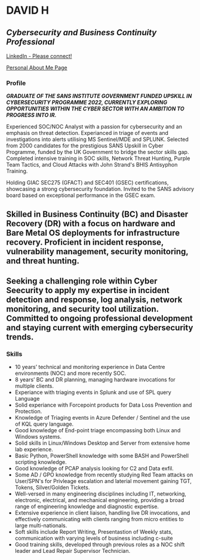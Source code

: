 ﻿# **DAVID H**

## ***Cybersecurity and Business Continuity Professional***

[LinkedIn - Please connect!](https://www.linkedin.com/in/davidhigg/)

[Personal About Me Page](https://fizzer.uk/about/)

### **Profile**

***GRADUATE OF THE SANS INSTITUTE GOVERNMENT FUNDED UPSKILL IN CYBERSECURITY PROGRAMME 2022, CURRENTLY EXPLORING OPPORTUNITIES WITHIN THE CYBER SECTOR WITH AN AMBITION TO PROGRESS INTO IR.***

Experienced SOC/NOC Analyst with a passion for cybersecurity and an emphasis on threat detection. Experianced in triage of events and investigations into alerts utilising MS Sentinel/MDE and SPLUNK. Selected from 2000 candidates for the prestigious SANS Upskill in Cyber Programme, funded by the UK Government to bridge the sector skills gap.
Completed intensive training in SOC skills, Network Threat Hunting, Purple Team Tactics, and Cloud Attacks with John Strand's BHIS Antisyphon Training.

Holding GIAC SEC275 (GFACT) and SEC401 (GSEC) certifications, showcasing a strong cybersecurity foundation. Invited to the SANS advisory board based on exceptional performance in the GSEC exam.

Skilled in Business Continuity (BC) and Disaster Recovery (DR) with a focus on hardware and Bare Metal OS deployments for infrastructure recovery. Proficient in incident response, vulnerability management, security monitoring, and threat hunting.
---
Seeking a challenging role within Cyber Seecurity to apply my expertise in incident detection and response, log analysis, network monitoring, and security tool utilization.
Committed to ongoing professional development and staying current with emerging cybersecurity trends.
---
### **Skills**

- 10 years’ technical and monitoring experience in Data Centre environments (NOC) and more recently SOC.
- 8 years’ BC and DR planning, managing hardware invocations for multiple clients.
- Experiance with triaging events in Splunk and use of SPL query Language
- Solid experiance with Forcepoint products for Data Loss Prevention and Protection.
- Knowledge of Triaging events in Azure Defender / Sentinel and the use of KQL query language.
- Good knowledge of End-point triage encompassing both Linux and Windows systems.
- Solid skills in Linux/Windows Desktop and Server from extensive home lab experience.
- Basic Python, PowerShell knowledge with some BASH and PowerShell scripting knowledge.
- Good knowledge of PCAP analysis looking for C2 and Data exfil.
- Some AD / GPO knowledge from recently studying Red Team attacks on User/SPN's for Privleage escalation and laterial movement gaining TGT, Tokens, Silver/Golden Tickets.
- Well-versed in many engineering disciplines including  IT, networking, electronic, electrical, and mechanical engineering, providing a broad range of engineering knowledge and diagnostic expertise.
- Extensive experience in client liaison, handling live DR invocations, and effectively communicating with clients ranging from micro entities to large multi-nationals.
- Soft skills include Report Writing, Presentastion of Weekly stats, communication with varying levels of business including c-suite
- Good training skills, developed through previous roles as a NOC shift leader and Lead Repair Supervisor Technician.


